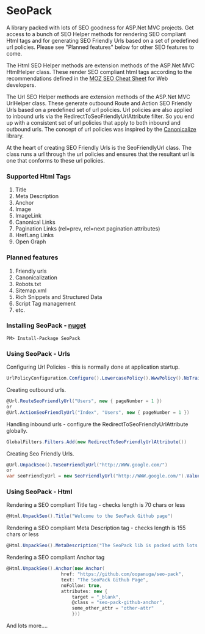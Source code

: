# SeoPack

A library packed with lots of SEO goodness for ASP.Net MVC projects. Get access to a bunch of SEO Helper methods for rendering SEO compliant Html tags and for generating SEO Friendly Urls based on a set of predefined url policies. Please see "Planned features" below for other SEO features to come.

The Html SEO Helper methods are extension methods of the ASP.Net MVC HtmlHelper class. These render SEO compliant html tags according to the recommendations defined in the [MOZ SEO Cheat Sheet](https://d2eeipcrcdle6.cloudfront.net/seo-cheat-sheet.pdf) for Web developers.

The Url SEO Helper methods are extension methods of the ASP.Net MVC UrlHelper class. These generate outbound Route and Action SEO Friendly Urls based on a predefined set of url policies. Url policies are also applied to inbound urls via the RedirectToSeoFriendlyUrlAttribute filter. So you end up with a consistent set of url policies that apply to both inbound and outbound urls. The concept of url policies was inspired by the [Canonicalize](https://github.com/schourode/canonicalize) library.

At the heart of creating SEO Friendly Urls is the SeoFriendlyUrl class. The class runs a url through the url policies and ensures that the resultant url is one that conforms to these url policies.

### Supported Html Tags
1. Title
2. Meta Description
3. Anchor
4. Image
5. ImageLink
6. Canonical Links
7. Pagination Links (rel=prev, rel=next pagination attributes)
8. HrefLang Links
9. Open Graph 

### Planned features
1. Friendly urls
2. Canonicalization
3. Robots.txt
4. Sitemap.xml
5. Rich Snippets and Structured Data
6. Script Tag management
7. etc.

### Installing SeoPack - [nuget](https://www.nuget.org/packages/SeoPack/)
```
PM> Install-Package SeoPack
```

### Using SeoPack - Urls

Configuring Url Policies - this is normally done at application startup.
```c#
UrlPolicyConfiguration.Configure().LowercasePolicy().WwwPolicy().NoTrailingSlashPolicy()
```

Creating outbound urls.
```c#
@Url.RouteSeoFriendlyUrl("Users", new { pageNumber = 1 })
or
@Url.ActionSeoFriendlyUrl("Index", "Users", new { pageNumber = 1 })
```

Handling inbound urls - configure the RedirectToSeoFriendlyUrlAttribute globally.
```c#
GlobalFilters.Filters.Add(new RedirectToSeoFriendlyUrlAttribute())
```

Creating Seo Friendly Urls.
```c#
@Url.UnpackSeo().ToSeoFriendlyUrl("http://WWW.google.com/")
or
var seoFriendlyUrl = new SeoFriendlyUrl("http://WWW.google.com/").Value.AbsoluteUri
```

### Using SeoPack - Html

Rendering a SEO compliant Title tag - checks length is 70 chars or less
```c#
@Html.UnpackSeo().Title("Welcome to the SeoPack Github page")
```

Rendering a SEO compliant Meta Description tag - checks length is 155 chars or less
```c#
@Html.UnpackSeo().MetaDescription("The SeoPack lib is packed with lots of SEO goodness")
```

Rendering a SEO compliant Anchor tag
```c#
@Html.UnpackSeo().Anchor(new Anchor(
                    href: "https://github.com/oopanuga/seo-pack",
                    text: "The SeoPack Github Page",
                    noFollow: true,
                    attributes: new {
                        target = "_blank",
                        @class = "seo-pack-github-anchor",
                        some_other_attr = "other-attr"
                        }))
```

And lots more....
